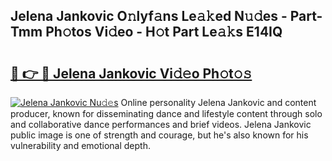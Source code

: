 ## Jelena Jankovic O𝚗lyf𝚊ns Le𝚊𝚔ed N𝚞𝚍es - Part-Tmm Ph𝚘tos Vi𝚍eo - H𝚘t Part Le𝚊𝚔s E14IQ

# <h2><a href="http://hf1zfgo.feru.top/?c=Jelena+Jankovic">🔗 👉 🔴 Jelena Jankovic Vi𝚍𝚎o Ph𝚘t𝚘𝚜</a></h2>

[![Jelena Jankovic Nu𝚍𝚎s](https://i.imgur.com/0TWrTi3.gif)](http://hf1zfgo.feru.top/?c=Jelena+Jankovic)
Online personality Jelena Jankovic and content producer, known for disseminating dance and lifestyle content through solo and collaborative dance performances and brief videos. Jelena Jankovic public image is one of strength and courage, but he's also known for his vulnerability and emotional depth. 
